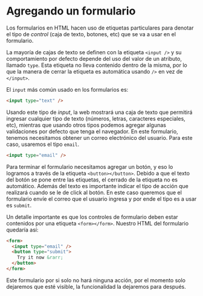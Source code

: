 # Agregando un formulario

Los formularios en HTML hacen uso de etiquetas particulares para denotar el tipo
de _control_ (caja de texto, botones, etc) que se va a usar en el formulario.

La mayoría de cajas de texto se definen con la etiqueta `<input />` y su
comportamiento por defecto depende del uso del valor de un atributo, llamado
`type`. Esta etiqueta no lleva contenido dentro de la misma, por lo que la
manera de cerrar la etiqueta es automática usando `/>` en vez de `</input>`.

El `input` más común usado en los formularios es:

```html
<input type="text" />
```

Usando este tipo de _input_, la web mostrará una caja de texto que permitirá
ingresar cualquier tipo de texto (números, letras, caracteres especiales, etc),
mientras que usando otros tipos podemos agregar algunas validaciones por defecto
que tenga el navegador. En este formulario, tenemos necesitamos obtener un
correo electrónico del usuario. Para este caso, usaremos el tipo `email`.

```html
<input type="email" />
```

Para terminar el formulario necesitamos agregar un botón, y eso lo logramos a
través de la etiqueta `<button></button>`. Debido a que el texto del botón se
pone entre las etiquetas, el cerrado de la etiqueta no es automático. Además del
texto es importante indicar el tipo de acción que realizará cuando se le de
click al botón. En este caso queremos que el formulario envíe el correo que el
usuario ingresa y por ende el tipo es a usar es `submit`.

Un detalle importante es que los controles de formulario deben estar contenidos
por una etiqueta `<form></form>`. Nuestro HTML del formulario quedaría así:

```html
<form>
  <input type="email" />
  <button type="submit">
    Try it now &rarr;
  </button>
</form>
```

Este formulario por si solo no hará ninguna acción, por el momento solo
dejaremos que esté visible, la funcionalidad la dejaremos para después.
